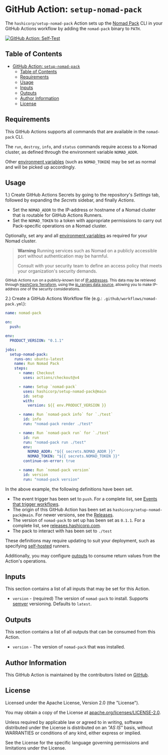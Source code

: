 # GitHub Action: `setup-nomad-pack`

The `hashicorp/setup-nomad-pack` Action sets up the [Nomad Pack](https://developer.hashicorp.com/nomad/tutorials/nomad-pack/nomad-pack-intro) CLI in your GitHub Actions workflow by adding the `nomad-pack` binary to `PATH`.

[![GitHub Action: Self-Test](https://github.com/hashicorp/setup-nomad-pack/actions/workflows/actions-self-test.yml/badge.svg?branch=main)](https://github.com/hashicorp/setup-nomad-pack/actions/workflows/actions-self-test.yml)

## Table of Contents

<!-- TOC -->
* [GitHub Action: `setup-nomad-pack`](#github-action-setup-nomad-pack)
  * [Table of Contents](#table-of-contents)
  * [Requirements](#requirements)
  * [Usage](#usage)
  * [Inputs](#inputs)
  * [Outputs](#outputs)
  * [Author Information](#author-information)
  * [License](#license)
<!-- TOC -->

## Requirements

This GitHub Actions supports all commands that are available in the `nomad-pack` CLI.

The `run`, `destroy`, `info`, and `status` commands require access to a Nomad cluster, as defined through the environment variable `NOMAD_ADDR`.

Other [environment variables](https://developer.hashicorp.com/nomad/docs/commands#environment-variables) (such as `NOMAD_TOKEN`) may be set as normal and will be picked up accordingly.

## Usage

1.) Create GitHub Actions Secrets by going to the repository's _Settings_ tab, followed by expanding the _Secrets_ sidebar, and finally _Actions_.

- Set the `NOMAD_ADDR` to the IP-address or hostname of a Nomad cluster that is routable for GitHub Actions Runners.
- Set the `NOMAD_TOKEN` to a token with appropriate permissions to carry out Pack-specific operations on a Nomad cluster.

Optionally, set any and all [environment variables](https://developer.hashicorp.com/nomad/docs/commands#environment-variables) as required for your Nomad cluster.

> **Warning**
> Running services such as Nomad on a publicly accessible port without authentication may be harmful.
>
> Consult with your security team to define an access policy that meets your organization's security demands.

<small>GitHub Actions run on a publicly-known list of [IP addresses](https://docs.github.com/en/actions/using-github-hosted-runners/about-github-hosted-runners#ip-addresses).
This data may be retrieved through [HashiCorp Terraform](https://terraform.io/), using the [ip_ranges data source](https://registry.terraform.io/providers/integrations/github/latest/docs/data-sources/ip_ranges), allowing you to make IP-address _one_ of the security considerations.</small>

2.) Create a GitHub Actions Workflow file (e.g.: `.github/workflows/nomad-pack.yml`):

```yaml
name: nomad-pack

on:
  push:

env:
  PRODUCT_VERSION: "0.1.1"

jobs:
  setup-nomad-pack:
    runs-on: ubuntu-latest
    name: Run Nomad Pack
    steps:
      - name: Checkout
        uses: actions/checkout@v4

      - name: Setup `nomad-pack`
        uses: hashicorp/setup-nomad-pack@main
        id: setup
        with:
          version: ${{ env.PRODUCT_VERSION }}

      - name: Run `nomad-pack info` for `./test`
        id: info
        run: "nomad-pack render ./test"

      - name: Run `nomad-pack run` for `./test`
        id: run
        run: "nomad-pack run ./test"
        env:
          NOMAD_ADDR: "${{ secrets.NOMAD_ADDR }}"
          NOMAD_TOKEN: "${{ secrets.NOMAD_TOKEN }}"
        continue-on-error: true

      - name: Run `nomad-pack version`
        id: version
        run: "nomad-pack version"
```

In the above example, the following definitions have been set.

- The event trigger has been set to `push`. For a complete list, see [Events that trigger workflows](https://docs.github.com/en/actions/using-workflows/events-that-trigger-workflows).
- The origin of this GitHub Action has been set as `hashicorp/setup-nomad-pack@main`. For newer versions, see the [Releases](https://github.com/hashicorp/setup-nomad-pack/releases).
- The version of `nomad-pack` to set up has been set as `0.1.1`. For a complete list, see [releases.hashicorp.com](https://releases.hashicorp.com/nomad-pack/).
- The pack to interact with has been set to `./test`

These definitions may require updating to suit your deployment, such as specifying [self-hosted](https://docs.github.com/en/actions/using-workflows/workflow-syntax-for-github-actions#choosing-self-hosted-runners) runners.

Additionally, you may configure [outputs](https://docs.github.com/en/actions/using-workflows/workflow-syntax-for-github-actions#example-defining-outputs-for-a-job) to consume return values from the Action's operations.

## Inputs

This section contains a list of all inputs that may be set for this Action.

- `version` - (required) The version of `nomad-pack` to install. Supports [semver](https://www.npmjs.com/package/semver) versioning. Defaults to `latest`.

## Outputs

This section contains a list of all outputs that can be consumed from this Action.

- `version` -  The version of `nomad-pack` that was installed.

## Author Information

This GitHub Action is maintained by the contributors listed on [GitHub](https://github.com/hashicorp/setup-nomad-pack/graphs/contributors).

## License

Licensed under the Apache License, Version 2.0 (the "License").

You may obtain a copy of the License at [apache.org/licenses/LICENSE-2.0](http://www.apache.org/licenses/LICENSE-2.0).

Unless required by applicable law or agreed to in writing, software distributed under the License is distributed on an _"AS IS"_ basis, without WARRANTIES or conditions of any kind, either express or implied.

See the License for the specific language governing permissions and limitations under the License.
